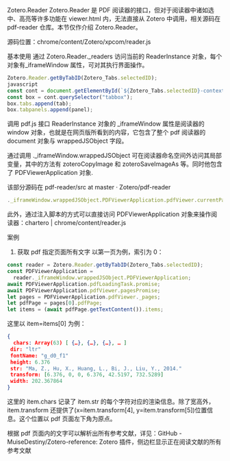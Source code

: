 Zotero.Reader
Zotero.Reader 是 PDF 阅读器的接口，但对于阅读器中诸如选中、高亮等许多功能在 viewer.html 内，无法直接从 Zotero 中调用，相关源码在 pdf-reader 仓库。本节仅作介绍 Zotero.Reader。

源码位置：chrome/content/Zotero/xpcom/reader.js

基本使用
通过 Zotero.Reader._readers 访问当前的 ReaderInstance 对象，每个对象有_iframeWindow 属性，可对其执行界面操作。

```javascript
Zotero.Reader.getByTabID(Zotero_Tabs.selectedID);
javascript
const cont = document.getElementById(`${Zotero_Tabs.selectedID}-context`);
const box = cont.querySelector("tabbox");
box.tabs.append(tab);
box.tabpanels.append(panel);
```

调用 pdf.js 接口
ReaderInstance 对象的 _iframeWindow 属性是阅读器的 window 对象，也就是在网页版所看到的内容，它包含了整个 pdf 阅读器的 document 对象与 wrappedJSObject 字段。

通过调用 ._iframeWindow.wrappedJSObject 可在阅读器命名空间外访问其局部变量，其中的方法有 zoteroCopyImage 和 zoteroSaveImageAs 等。同时他包含了 PDFViewerApplication 对象.

该部分源码在 pdf-reader/src at master · Zotero/pdf-reader

```javascript
._iframeWindow.wrappedJSObject.PDFViewerApplication.pdfViewer.currentPageNumber
```

此外，通过注入脚本的方式可以直接访问 PDFViewerApplication 对象来操作阅读器：chartero | chrome/content/reader.js

案例

1. 获取 pdf 指定页面所有文字
以第一页为例，索引为 0：

```typescript
const reader = Zotero.Reader.getByTabID(Zotero_Tabs.selectedID);
const PDFViewerApplication =
  reader._iframeWindow.wrappedJSObject.PDFViewerApplication;
await PDFViewerApplication.pdfLoadingTask.promise;
await PDFViewerApplication.pdfViewer.pagesPromise;
let pages = PDFViewerApplication.pdfViewer._pages;
let pdfPage = pages[0].pdfPage;
let items = (await pdfPage.getTextContent()).items;
```

这里以 item=items[0] 为例：

```json
{
  chars: Array(63) [ {…}, {…}, {…}, … ]
 dir: "ltr"
 fontName: "g_d0_f1"
 height: 6.376
 str: "Ma, Z., Hu, X., Huang, L., Bi, J., Liu, Y., 2014."
 transform: [6.376, 0, 0, 6.376, 42.5197, 732.5289]
 width: 202.367864
}
```

这里的 item.chars 记录了 item.str 的每个字符对应的渲染信息。除了宽高外，item.transform 还提供了(x=item.transform[4], y=item.transform[5])位置信息。这个位置以 pdf 页面左下角为原点。

根据 pdf 页面内的文字可以解析出所有参考文献，详见：GitHub - MuiseDestiny/Zotero-reference: Zotero 插件，侧边栏显示正在阅读文献的所有参考文献
